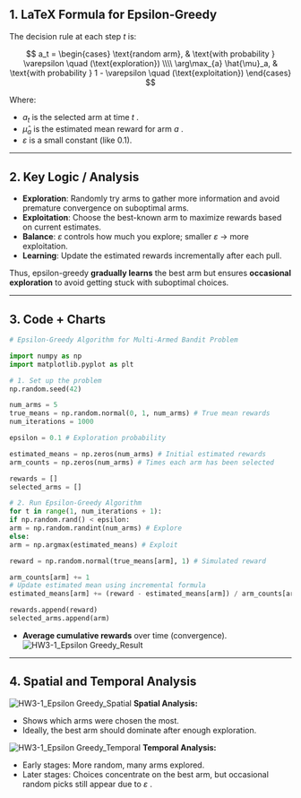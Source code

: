 1\. LaTeX Formula for Epsilon-Greedy
------------------------------------

The decision rule at each step  $t$  is:

$$
a_t = \begin{cases} \text{random arm}, & \text{with probability } \varepsilon \quad (\text{exploration}) \\\\ \arg\max_{a} \hat{\mu}_a, & \text{with probability } 1 - \varepsilon \quad (\text{exploitation}) \end{cases}
$$

Where:

*    $a_t$  is the selected arm at time  $t$ .
*    $\hat{\mu}_a$  is the estimated mean reward for arm  $a$ .
*    $\varepsilon$  is a small constant (like 0.1).
    

* * *

2\. Key Logic / Analysis
------------------------

*   **Exploration**: Randomly try arms to gather more information and avoid premature convergence on suboptimal arms.
*   **Exploitation**: Choose the best-known arm to maximize rewards based on current estimates.
*   **Balance**:  $\varepsilon$  controls how much you explore; smaller  $\varepsilon$  → more exploitation.
*   **Learning**: Update the estimated rewards incrementally after each pull.
    

Thus, epsilon-greedy **gradually learns** the best arm but ensures **occasional exploration** to avoid getting stuck with suboptimal choices.

* * *

3\. Code + Charts
-----------------
```python
# Epsilon-Greedy Algorithm for Multi-Armed Bandit Problem

import numpy as np
import matplotlib.pyplot as plt

# 1. Set up the problem
np.random.seed(42)

num_arms = 5
true_means = np.random.normal(0, 1, num_arms) # True mean rewards
num_iterations = 1000

epsilon = 0.1 # Exploration probability

estimated_means = np.zeros(num_arms) # Initial estimated rewards
arm_counts = np.zeros(num_arms) # Times each arm has been selected

rewards = []
selected_arms = []

# 2. Run Epsilon-Greedy Algorithm
for t in range(1, num_iterations + 1):
if np.random.rand() < epsilon:
arm = np.random.randint(num_arms) # Explore
else:
arm = np.argmax(estimated_means) # Exploit

reward = np.random.normal(true_means[arm], 1) # Simulated reward

arm_counts[arm] += 1
# Update estimated mean using incremental formula
estimated_means[arm] += (reward - estimated_means[arm]) / arm_counts[arm]

rewards.append(reward)
selected_arms.append(arm)

```
*   **Average cumulative rewards** over time (convergence).
![HW3-1_Epsilon Greedy_Result](https://github.com/user-attachments/assets/c4cfb449-1096-4214-9c18-83a1b8eea2c6)
* * *

4\. Spatial and Temporal Analysis
---------------------------------
![HW3-1_Epsilon Greedy_Spatial](https://github.com/user-attachments/assets/fd3dda17-0494-47c8-bde3-70fe53d385b4)
**Spatial Analysis:**

*   Shows which arms were chosen the most.
*   Ideally, the best arm should dominate after enough exploration.
  
![HW3-1_Epsilon Greedy_Temporal](https://github.com/user-attachments/assets/fe82d075-f2c9-435a-acc3-800f5282cddd)
**Temporal Analysis:**

*   Early stages: More random, many arms explored.
*   Later stages: Choices concentrate on the best arm, but occasional random picks still appear due to  $\varepsilon$ .
